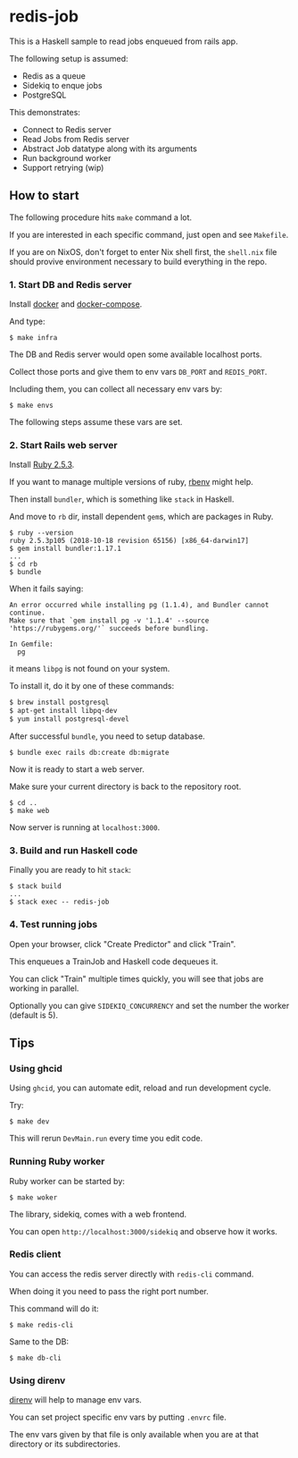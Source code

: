 # redis-job

This is a Haskell sample to read jobs enqueued from rails app.

The following setup is assumed:
- Redis as a queue
- Sidekiq to enque jobs
- PostgreSQL

This demonstrates:
- Connect to Redis server
- Read Jobs from Redis server
- Abstract Job datatype along with its arguments
- Run background worker
- Support retrying (wip)


## How to start

The following procedure hits `make` command a lot.

If you are interested in each specific command, just open and see `Makefile`.

If you are on NixOS, don't forget to enter Nix shell first, the `shell.nix` file should provive environment necessary to build everything in the repo.

### 1. Start DB and Redis server

Install [docker](https://docs.docker.com/install/) and [docker-compose](https://docs.docker.com/compose/install/).

And type:

```
$ make infra
```

The DB and Redis server would open some available localhost ports.

Collect those ports and give them to env vars `DB_PORT` and `REDIS_PORT`.


Including them, you can collect all necessary env vars by:

```
$ make envs
```

The following steps assume these vars are set.


### 2. Start Rails web server

Install [Ruby 2.5.3](https://www.ruby-lang.org/en/news/2018/10/18/ruby-2-5-3-released/).

If you want to manage multiple versions of ruby, [rbenv](https://github.com/rbenv/rbenv) might help.

Then install `bundler`, which is something like `stack` in Haskell.

And move to `rb` dir, install dependent `gem`s, which are packages in Ruby.

```
$ ruby --version
ruby 2.5.3p105 (2018-10-18 revision 65156) [x86_64-darwin17]
$ gem install bundler:1.17.1
...
$ cd rb
$ bundle
```

When it fails saying:

```
An error occurred while installing pg (1.1.4), and Bundler cannot continue.
Make sure that `gem install pg -v '1.1.4' --source 'https://rubygems.org/'` succeeds before bundling.

In Gemfile:
  pg
```

it means `libpg` is not found on your system.

To install it, do it by one of these commands:

```sh
$ brew install postgresql
$ apt-get install libpq-dev
$ yum install postgresql-devel

```

After successful `bundle`, you need to setup database.

```
$ bundle exec rails db:create db:migrate
```

Now it is ready to start a web server.

Make sure your current directory is back to the repository root.

```
$ cd ..
$ make web
```

Now server is running at `localhost:3000`.

### 3. Build and run Haskell code

Finally you are ready to hit `stack`:

```
$ stack build
...
$ stack exec -- redis-job
```

### 4. Test running jobs

Open your browser, click "Create Predictor" and click "Train".

This enqueues a TrainJob and Haskell code dequeues it.

You can click "Train" multiple times quickly, you will see that jobs are working in parallel.

Optionally you can give `SIDEKIQ_CONCURRENCY` and set the number the worker (default is 5).

## Tips

### Using ghcid

Using `ghcid`, you can automate edit, reload and run development cycle.

Try:

```
$ make dev
```

This will rerun `DevMain.run` every time you edit code.

### Running Ruby worker

Ruby worker can be started by:

```
$ make woker
```

The library, sidekiq, comes with a web frontend.

You can open `http://localhost:3000/sidekiq` and observe how it works.

### Redis client

You can access the redis server directly with `redis-cli` command.

When doing it you need to pass the right port number.

This command will do it:

```
$ make redis-cli
```

Same to the DB:

```
$ make db-cli
```

### Using direnv

[direnv](https://direnv.net/) will help to manage env vars.

You can set project specific env vars by putting `.envrc` file.

The env vars given by that file is only available when you are at that directory or its subdirectories.
